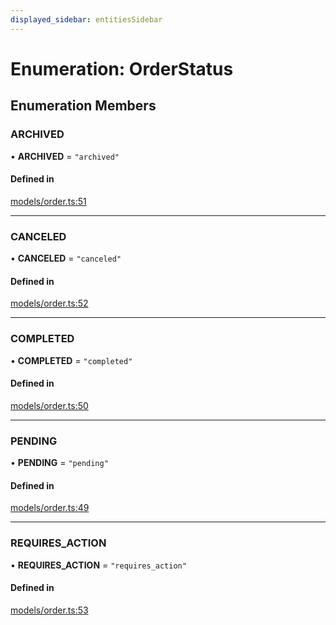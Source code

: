 ```yaml
---
displayed_sidebar: entitiesSidebar
---
```


# Enumeration: OrderStatus

## Enumeration Members

### ARCHIVED

• **ARCHIVED** = ``"archived"``

#### Defined in

[models/order.ts:51](https://github.com/medusajs/medusa/blob/0b0d50b47/packages/medusa/src/models/order.ts#L51)

___

### CANCELED

• **CANCELED** = ``"canceled"``

#### Defined in

[models/order.ts:52](https://github.com/medusajs/medusa/blob/0b0d50b47/packages/medusa/src/models/order.ts#L52)

___

### COMPLETED

• **COMPLETED** = ``"completed"``

#### Defined in

[models/order.ts:50](https://github.com/medusajs/medusa/blob/0b0d50b47/packages/medusa/src/models/order.ts#L50)

___

### PENDING

• **PENDING** = ``"pending"``

#### Defined in

[models/order.ts:49](https://github.com/medusajs/medusa/blob/0b0d50b47/packages/medusa/src/models/order.ts#L49)

___

### REQUIRES\_ACTION

• **REQUIRES\_ACTION** = ``"requires_action"``

#### Defined in

[models/order.ts:53](https://github.com/medusajs/medusa/blob/0b0d50b47/packages/medusa/src/models/order.ts#L53)

